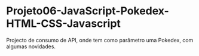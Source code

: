 # Projeto06-JavaScript-Pokedex-HTML-CSS-Javascript
Projecto de consumo de API, onde tem como parâmetro uma Pokedex, com algumas novidades.
